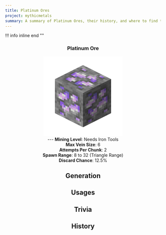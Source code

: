 ```yaml
---
title: Platinum Ores
project: mythicmetals
summary: A summary of Platinum Ores, their history, and where to find them.
---
```


!!! info inline end ""
    <center class=tooltip>
    <h3>**Platinum Ore**</h3>
    ![WRITE ALT TEXT HERE](../../assets/mythicmetals/platinum_ore.png)<br>
    ---
    **Mining Level**: Needs Iron Tools<br>
    **Max Vein Size**: 6<br>
    **Attempts Per Chunk**: 2<br>
    **Spawn Range**: 8 to 32 (Triangle Range)<br>
    **Discard Chance**: 12.5%<br>


## Generation

## Usages

## Trivia

## History
